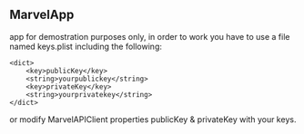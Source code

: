 ## MarvelApp

app for demostration purposes only, in order to work you have to use a file named keys.plist including the following:

```
<dict>
	<key>publicKey</key>
	<string>yourpublickey</string>
	<key>privateKey</key>
	<string>yourprivatekey</string>
</dict>
```
or modify MarvelAPIClient properties publicKey & privateKey with your keys.
